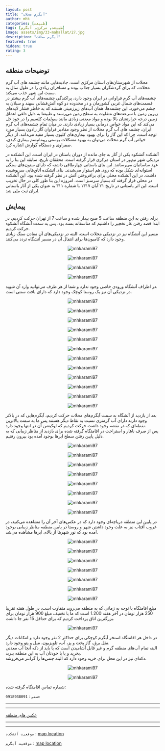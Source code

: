 ```yaml
---
layout: post
title: "آبگرم محلات"
author: mhk
categories: [طبیعت]
tags: [طبیعت, مرکزی, آبگرم]
image: assets/img/33-mahallat/27.jpg
description: "آبگرم محلات"
featured: true
hidden: true
rating: 3
---
```


## توضیحات منطقه
محلات از شهرستان‌های استان مرکزی است. جاذبه‌هایی مانند چشمه ‌های آب گرم محلات، که برای گردشگران بسیار جذاب بوده و مسافران زیادی را در طول سال به سمت این شهر جذب می‌کند.   
چشمه‌های آب گرم فراوانی در ایران وجود دارد، پراکندگی چشمه‌های آب‌ گرم بیشتر در قسمت‌های شمال غربی کشورمان و در محدوده دو کوه آتش‌فشانی سهند و سبلان به چشم می‌خورد. این چشمه‌ها، همان آب‌های زیرزمینی هستند که به خاطر فشار لایه‌های زیرین زمین با سرعت‌های متفاوت به سطح زمین می‌رسند و طبیعتا به دلیل داغی اعماق زمین درجه حرارتشان بالا بوده و مواد معدنی زیادی مانند سولفات کلسیم را در خود حل می‌کند که این مواد خواص درمانی بسیار زیادی دارند.
در میان تمام چشمه‌های آب گرم ایران، چشمه ‌های آب گرم محلات از نظر وجود مقادیر فراوان گاز رادون بسیار مورد توجه است، چرا که این گاز را برای بهبود بیماری‌های کلیوی بسیار مفید می‌دانند. از دیگر خواص آب گرم محلات می‌توان به بهبود مشکلات پوستی روماتیسم بیماری کبدی، صفراوی و دستگاه گوارش اشاره کرد.  

آتشکده آتشکوه یکی از آثار به جای مانده از دوران باستان در ایران است. این آتشکده در نزدیکی شهر نیم‌ور در استان مرکزی قرار گرفته است. محققان تاریخ، سابقه این بنا را به عهد ساسانیان می‌رسانند. این بنای باستانی چهارطاقی داشته که دارای ستون‌های سنگی استوانه‌ای شکل بوده که روی هم استوار می‌شدند. بنای آتشکده اتاق‌هایی سرپوشیده داشت. در این آتشکده محلی برای برافروختن آتش در نظر گرفته شده بود. این آتشکده در محلی قرار گرفته که بسیار سرسبز است. امروزه این بنا طور کلی در حال تخریب است. این اثر باستانی در تاریخ ۲۱ آبان ۱۳۱۷ با شماره ۳۱۱ به عنوان یکی از آثار باستانی ایران ثبت ملی شد.  

## پیمایش
برای رفتن به این منطقه ساعت 5 صبح بیدار شده و ساعت 7 از تهران حرکت کردیم، در ابتدا قصد رفتن غار نخجیر را داشتیم که متاسفانه بسته بود، پس به سمت آتشگاه آتشکوه حرکت کردیم.  
مسیر این آتشگاه نیز در نزدیکی محلات است، البته در نزدیکی‌های آن معادن سنگ زیادی وجود دارد که کامیون‌ها برای انتقال آن در مسیر آتشگاه تردد می‌کنند.  

<p align="center">
  <img src="/assets/img/33-mahallat/01.jpg" alt="mhkarami97" />
</p>

<p align="center">
  <img src="/assets/img/33-mahallat/02.jpg" alt="mhkarami97" />
</p>

<p align="center">
  <img src="/assets/img/33-mahallat/03.jpg" alt="mhkarami97" />
</p>

<p align="center">
  <img src="/assets/img/33-mahallat/04.jpg" alt="mhkarami97" />
</p>

در اطراف آتشگاه ورودی خاصی وجود ندارد و شما از هر طرف می‌توانید وارد آن شوید.  
در نزدیکی آن نیز یک روستا کوچک وجود دارد که دارای بافت سنتی است.  

<p align="center">
  <img src="/assets/img/33-mahallat/05.jpg" alt="mhkarami97" />
</p>

<p align="center">
  <img src="/assets/img/33-mahallat/06.jpg" alt="mhkarami97" />
</p>

<p align="center">
  <img src="/assets/img/33-mahallat/07.jpg" alt="mhkarami97" />
</p>

<p align="center">
  <img src="/assets/img/33-mahallat/08.jpg" alt="mhkarami97" />
</p>

<p align="center">
  <img src="/assets/img/33-mahallat/09.jpg" alt="mhkarami97" />
</p>

<p align="center">
  <img src="/assets/img/33-mahallat/10.jpg" alt="mhkarami97" />
</p>

<p align="center">
  <img src="/assets/img/33-mahallat/11.jpg" alt="mhkarami97" />
</p>

<p align="center">
  <img src="/assets/img/33-mahallat/12.jpg" alt="mhkarami97" />
</p>

<p align="center">
  <img src="/assets/img/33-mahallat/13.jpg" alt="mhkarami97" />
</p>

<p align="center">
  <img src="/assets/img/33-mahallat/14.jpg" alt="mhkarami97" />
</p>

<p align="center">
  <img src="/assets/img/33-mahallat/15.jpg" alt="mhkarami97" />
</p>

<p align="center">
  <img src="/assets/img/33-mahallat/16.jpg" alt="mhkarami97" />
</p>

بعد از بازدید از آتشگاه به سمت آبگرم‌های محلات حرکت کردیم، آبگرم‌هایی که در بالاتر وجود دارند دارای آب گرمتری نسبت به نقاط دیگر هستند پس ما به سمت بالاترین نقطه‌ای که در نقشه وجود داشت حرکت کردیم که لوکیشن آن در انتها وجود دارد.  
پس از صرف ناهار و استراحت در اقامتگاه گرفته شده برای بازدید از مناظر زیبایی که به دلیل پایین رفتن سطح ابرها بوجود آمده بود بیرون رفتیم.  

<p align="center">
  <img src="/assets/img/33-mahallat/17.jpg" alt="mhkarami97" />
</p>

<p align="center">
  <img src="/assets/img/33-mahallat/18.jpg" alt="mhkarami97" />
</p>

<p align="center">
  <img src="/assets/img/33-mahallat/19.jpg" alt="mhkarami97" />
</p>

<p align="center">
  <img src="/assets/img/33-mahallat/20.jpg" alt="mhkarami97" />
</p>

<p align="center">
  <img src="/assets/img/33-mahallat/21.jpg" alt="mhkarami97" />
</p>

<p align="center">
  <img src="/assets/img/33-mahallat/22.jpg" alt="mhkarami97" />
</p>

<p align="center">
  <img src="/assets/img/33-mahallat/23.jpg" alt="mhkarami97" />
</p>

<p align="center">
  <img src="/assets/img/33-mahallat/24.jpg" alt="mhkarami97" />
</p>

در پایین این منطقه دریاچه‌ای وجود دارد که در عکس‌های آخر آن را مشاهده می‌کنید، در غروب آفتاب نیز به علت وجود داشتن شهر و روستا در پایین منطقه مناظر زیبایی بوجود آمده بود که نور شهرها از بالای ابرها مشاهده می‌شد.  

<p align="center">
  <img src="/assets/img/33-mahallat/25.jpg" alt="mhkarami97" />
</p>

<p align="center">
  <img src="/assets/img/33-mahallat/26.jpg" alt="mhkarami97" />
</p>

<p align="center">
  <img src="/assets/img/33-mahallat/27.jpg" alt="mhkarami97" />
</p>

<p align="center">
  <img src="/assets/img/33-mahallat/28.jpg" alt="mhkarami97" />
</p>

<p align="center">
  <img src="/assets/img/33-mahallat/29.jpg" alt="mhkarami97" />
</p>

<p align="center">
  <img src="/assets/img/33-mahallat/30.jpg" alt="mhkarami97" />
</p>

<p align="center">
  <img src="/assets/img/33-mahallat/31.jpg" alt="mhkarami97" />
</p>

مبلغ اقامتگاه با توجه به زمانی که به منطقه می‌روید متفاوت است، در طول هفته تقریبا 250 هزار تومان در آخر هفته 1.200 است که ما با تخفیف مبلغ 900 هزار تومان برای بزرگترین اتاق پرداخت کردیم که برای حداقل 15 نفر جا داشت.  

<p align="center">
  <img src="/assets/img/33-mahallat/32.jpg" alt="mhkarami97" />
</p>

در داخل هر اقامتگاه استخر آبگرم کوچکی برای حداکثر 2 نفر وجود دارد و امکانات دیگر مثل برق، گاز پخت و پز، آب، تلویزیون، مبل و پتو وجود دارد.  
البته تمام آب‌های منطقه گرم و غیر قابل آشامیدن است که یا باید از دکه آنجا آب معدنی بخرید و یا با خودتان آب به این منطقه ببرید.  
دکه‌ای نیز در این محل برای خرید وجود دارد که البته جنس‌ها را گرانتر می‌فروشد.  

<p align="center">
  <img src="/assets/img/33-mahallat/33.jpg" alt="mhkarami97" />
</p>

<p align="center">
  <img src="/assets/img/33-mahallat/34.jpg" alt="mhkarami97" />
</p>

شماره تماس اقامتگاه گرفته شده:  

`حسنی` : `0918938091`

---
---

[عکس های منطقه](https://www.instagram.com/p/CZSFsurMnqC/)  

---
---

`موقعیت آتشکده` : [map location](https://www.google.com/maps/place/AtashKooh+Fire+Temple/@33.8764139,50.6145881,14.54z/data=!4m13!1m7!3m6!1s0x3f94850bf8007b55:0x2ac5c1220f424b28!2sAb+Garm,+Markazi+Province!3b1!8m2!3d34.006141!4d50.5491465!3m4!1s0x3f948b28c6afe885:0xd7c9d83421757ef9!8m2!3d33.8724211!4d50.6338011)  

`موقعیت آبگرم` : [map location](https://www.google.com/maps/place/%D9%85%D8%AC%D8%AA%D9%85%D8%B9+%D8%A7%D9%82%D8%A7%D9%85%D8%AA%DB%8C+%D8%8C%D8%A2%D8%A8+%D8%AF%D8%B1%D9%85%D8%A7%D9%86%DB%8C+%D9%88+%DA%AF%D8%B1%D8%AF%D8%B4%DA%AF%D8%B1%DB%8C+%D8%B3%D8%B1%D8%AF%D8%A7%D8%B1%E2%80%AD/@34.0106476,50.5558307,18.86z/data=!4m13!1m7!3m6!1s0x3f94850bf8007b55:0x2ac5c1220f424b28!2sAb+Garm,+Markazi+Province!3b1!8m2!3d34.006141!4d50.5491465!3m4!1s0x3f948509024f6501:0xfec3bca24dd9c492!8m2!3d34.0109132!4d50.556552)  